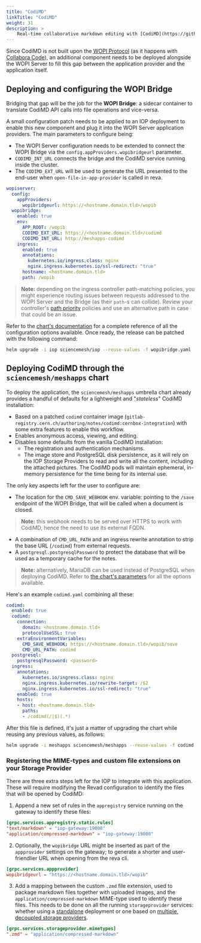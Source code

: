 ```yaml
---
title: "CodiMD"
linkTitle: "CodiMD"
weight: 31
description: >
    Real-time collaborative markdown editing with [CodiMD](https://github.com/hackmdio/codimd)
---
```


Since CodiMD is not built upon the [WOPI Protocol](https://wopi.readthedocs.io/en/latest/) (as it happens with [Collabora Code](../../iop/deployment/wopiserver)), an additional component needs to be deployed alongside the WOPI Server to fill this gap between the application provider and the application itself.

## Deploying and configuring the WOPI Bridge

Bridging that gap will be the job for the **WOPI Bridge**: a sidecar container to translate CodiMD API calls into file operations and vice-versa.

A small configuration patch needs to be applied to an IOP deployment to enable this new component and plug it into the WOPI Server application providers. The main parameters to configure being:

- The WOPI Server configuration needs to be extended to connect the WOPI Bridge via the `config.appProviders.wopibridgeurl` parameter.
- `CODIMD_INT_URL` connects the bridge and the CodiMD service running inside the cluster.
- The `CODIMD_EXT_URL` will be used to generate the URL presented to the end-user when `open-file-in-app-provider` is called in reva.

```yaml
wopiserver:
  config:
    appProviders:
      wopibridgeurl: https://<hostname.domain.tld>/wopib
  wopibridge:
    enabled: true
    env:
      APP_ROOT: /wopib
      CODIMD_EXT_URL: https://<hostname.domain.tld>/codimd
      CODIMD_INT_URL: http://meshapps-codimd
    ingress:
      enabled: true
      annotations:
        kubernetes.io/ingress.class: nginx
        nginx.ingress.kubernetes.io/ssl-redirect: "true"
      hostname: <hostname.domain.tld>
      path: /wopib
```

> **Note:** depending on the ingress controller path-matching policies, you might experience routing issues between requests addressed to the WOPI Server and the Bridge (as their `path`-s can collide). Review your controller's [path priority](https://kubernetes.github.io/ingress-nginx/user-guide/ingress-path-matching/#path-priority) policies and use an alternative path in case that could be an issue.

Refer to the [chart's documentation](https://artifacthub.io/packages/helm/cs3org/wopiserver#wopi-bridge-configuration) for a complete reference of all the configuration options available. Once ready, the release can be patched with the following command:

```bash
helm upgrade -i iop sciencemesh/iop --reuse-values -f wopibridge.yaml
```

## Deploying CodiMD through the `sciencemesh/meshapps` chart

To deploy the application, the `sciencemesh/meshapps` umbrella chart already provides a handful of defaults for a lightweight and "_stateless_" CodiMD installation:

- Based on a patched `codimd` container image (`gitlab-registry.cern.ch/authoring/notes/codimd:cernbox-integration`) with some extra features to enable this workflow.
- Enables anonymous access, viewing, and editing.
- Disables some defaults from the vanilla CodiMD installation:
  - The registration and authentication mechanisms.
  - The image store and PostgreSQL disk persistence, as it will rely on the IOP Storage Providers to read and write all the content, including the attached pictures. The CodiMD pods will maintain ephemeral, in-memory persistence for the time being for its internal use.

The only key aspects left for the user to configure are:

- The location for the `CMD_SAVE_WEBHOOK` env. variable: pointing to the `/save` endpoint of the WOPI Bridge, that will be called when a document is closed.

> **Note:** this webhook needs to be served over HTTPS to work with CodiMD, hence the need to use its external FQDN.

- A combination of `CMD_URL_PATH` and an ingress rewrite annotation to strip the base URL (`/codimd`) from external requests.
- A `postgresql.postgresqlPassword` to protect the database that will be used as a temporary cache for the notes.

> **Note:** alternatively, MariaDB can be used instead of PostgreSQL when deploying CodiMD. Refer to [the chart's parameters](https://artifacthub.io/packages/helm/codimd/codimd#deploy-an-internal-database-parameters) for all the options available.

Here's an example `codimd.yaml` combining all these:

```yaml
codimd:
  enabled: true
  codimd:
    connection:
      domain: <hostname.domain.tld>
      protocolUseSSL: true
    extraEnvironmentVariables:
      CMD_SAVE_WEBHOOK: https://<hostname.domain.tld>/wopib/save
      CMD_URL_PATH: codimd
  postgresql:
    postgresqlPassword: <password>
  ingress:
    annotations:
      kubernetes.io/ingress.class: nginx
      nginx.ingress.kubernetes.io/rewrite-target: /$2
      nginx.ingress.kubernetes.io/ssl-redirect: "true"
    enabled: true
    hosts:
    - host: <hostname.domain.tld>
      paths:
      - /codimd(/|$)(.*)
```

After this file is defined, it's just a matter of upgrading the chart while reusing any previous values, as follows:

```bash
helm upgrade -i meshapps sciencemesh/meshapps --reuse-values -f codimd.yaml
```

### Registering the MIME-types and custom file extensions on your Storage Provider

There are three extra steps left for the IOP to integrate with this application. These will require modifying the Revad configuration to identify the files that will be opened by CodiMD:

1. Append a new set of rules in the `appregistry` service running on the gateway to identify these files:

```toml
[grpc.services.appregistry.static.rules]
"text/markdown" = "iop-gateway:19000"
"application/compressed-markdown" = "iop-gateway:19000"
```

2. Optionally, the `wopibridge` URL might be inserted as part of the `appprovider` settings on the gateway; to generate a shorter and user-friendlier URL when opening from the reva cli.

```toml
[grpc.services.appprovider]
wopibridgeurl = "https://<hostname.domain.tld>/wopib"
```


3. Add a mapping between the custom `.zmd` file extension, used to package markdown files together with uploaded images, and the `application/compressed-markdown` MIME-type used to identify these files. This needs to be done on all the running `storageprovider` services: whether using a [standalone](../../iop/deployment/kubernetes) deployment or one based on [multiple, decoupled storage providers](../../iop/deployment/kubernetes/providers).


```toml
[grpc.services.storageprovider.mimetypes]
".zmd" = "application/compressed-markdown"
```
